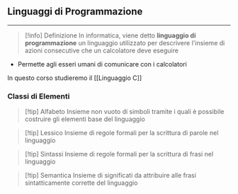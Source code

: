 ## Linguaggi di Programmazione
---
>[!info] Definizione
>In informatica, viene detto **linguaggio di programmazione** un linguaggio utilizzato per descrivere l'insieme di azioni consecutive che un calcolatore deve eseguire
- Permette agli esseri umani di comunicare con i calcolatori

In questo corso studieremo il [[Linguaggio C]]

### Classi di Elementi

>[!tip] Alfabeto
>Insieme non vuoto di simboli tramite i quali è possibile costruire gli elementi base del linguaggio

>[!tip] Lessico
>Insieme di regole formali per la scrittura di parole nel linguaggio

>[!tip] Sintassi
>Insieme di regole formali per la scrittura di frasi nel linguaggio

>[!tip] Semantica
>Insieme di significati da attribuire alle frasi sintatticamente corrette del linguaggio

